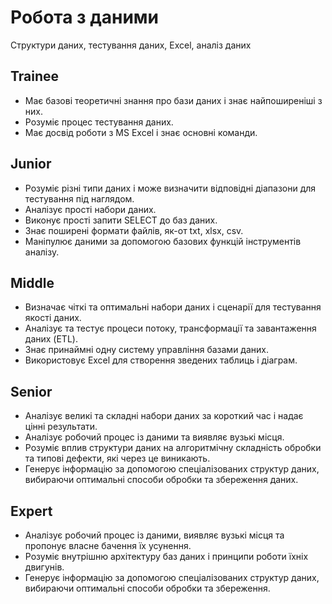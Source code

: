 # Робота з даними
Структури даних, тестування даних, Excel, аналіз даних

## Trainee
- Має базові теоретичні знання про бази даних і знає найпоширеніші з них.
- Розуміє процес тестування даних.
- Має досвід роботи з MS Excel і знає основні команди.

## Junior
- Розуміє різні типи даних і може визначити відповідні діапазони для тестування під наглядом.
- Аналізує прості набори даних.
- Виконує прості запити SELECT до баз даних.
- Знає поширені формати файлів, як-от txt, xlsx, csv.
- Маніпулює даними за допомогою базових функцій інструментів аналізу.

## Middle
- Визначає чіткі та оптимальні набори даних і сценарії для тестування якості даних.
- Аналізує та тестує процеси потоку, трансформації та завантаження даних (ETL).
- Знає принаймні одну систему управління базами даних.
- Використовує Excel для створення зведених таблиць і діаграм.

## Senior
- Аналізує великі та складні набори даних за короткий час і надає цінні результати.
- Аналізує робочий процес із даними та виявляє вузькі місця.
- Розуміє вплив структури даних на алгоритмічну складність обробки та типові дефекти, які через це виникають.
- Генерує інформацію за допомогою спеціалізованих структур даних, вибираючи оптимальні способи обробки та збереження даних.

## Expert
- Аналізує робочий процес із даними, виявляє вузькі місця та пропонує власне бачення їх усунення.
- Розуміє внутрішню архітектуру баз даних і принципи роботи їхніх двигунів.
- Генерує інформацію за допомогою спеціалізованих структур даних, вибираючи оптимальні способи обробки та збереження.
